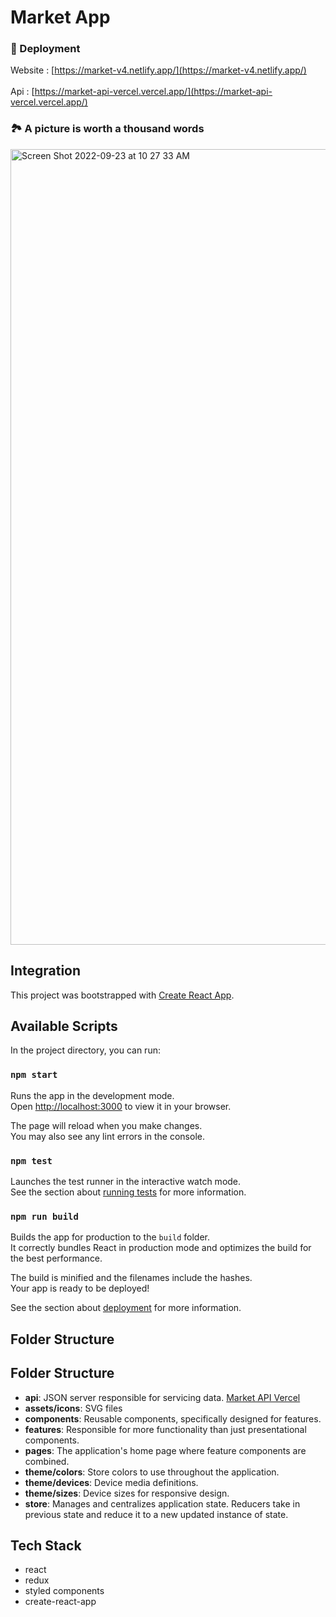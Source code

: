 # Market App

### :ticket: Deployment

Website : [https://market-v4.netlify.app/](https://market-v4.netlify.app/) <br><br>
Api : [https://market-api-vercel.vercel.app/](https://market-api-vercel.vercel.app/)

### 🏞️  A picture is worth a thousand words
<img width="1273" alt="Screen Shot 2022-09-23 at 10 27 33 AM" src="https://user-images.githubusercontent.com/30313266/191910992-c0544b17-1adf-4d7f-9575-0a44b7af11cf.png">


## Integration

This project was bootstrapped with [Create React App](https://github.com/facebook/create-react-app).

## Available Scripts

In the project directory, you can run:

### `npm start`

Runs the app in the development mode.\
Open [http://localhost:3000](http://localhost:3000) to view it in your browser.

The page will reload when you make changes.\
You may also see any lint errors in the console.

### `npm test`

Launches the test runner in the interactive watch mode.\
See the section about [running tests](https://facebook.github.io/create-react-app/docs/running-tests) for more information.

### `npm run build`

Builds the app for production to the `build` folder.\
It correctly bundles React in production mode and optimizes the build for the best performance.

The build is minified and the filenames include the hashes.\
Your app is ready to be deployed!

See the section about [deployment](https://facebook.github.io/create-react-app/docs/deployment) for more information.

## Folder Structure 

## Folder Structure 

- **api**: JSON server responsible for servicing data. [Market API Vercel](https://market-api-vercel.vercel.app)
- **assets/icons**: SVG files  
- **components**: Reusable components, specifically designed for features.
- **features**: Responsible for more functionality than just presentational components.
- **pages**: The application's home page where feature components are combined.
- **theme/colors**: Store colors to use throughout the application.
- **theme/devices**: Device media definitions.
- **theme/sizes**: Device sizes for responsive design.
- **store**: Manages and centralizes application state. Reducers take in previous state and reduce it to a new updated instance of state.


## Tech Stack

- react
- redux
- styled components
- create-react-app



